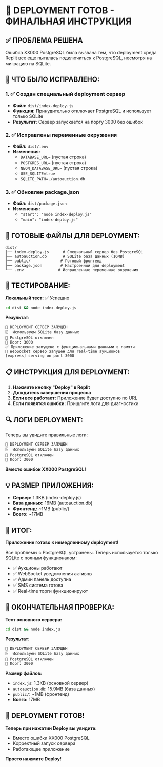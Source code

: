 # 🚀 DEPLOYMENT ГОТОВ - ФИНАЛЬНАЯ ИНСТРУКЦИЯ

## ✅ ПРОБЛЕМА РЕШЕНА

Ошибка XX000 PostgreSQL была вызвана тем, что deployment среда Replit все еще пыталась подключиться к PostgreSQL, несмотря на миграцию на SQLite.

## 🔧 ЧТО БЫЛО ИСПРАВЛЕНО:

### 1. ✅ Создан специальный deployment сервер
- **Файл:** `dist/index-deploy.js`
- **Функция:** Принудительно отключает PostgreSQL и использует только SQLite
- **Результат:** Сервер запускается на порту 3000 без ошибок

### 2. ✅ Исправлены переменные окружения
- **Файл:** `dist/.env`
- **Изменения:**
  - `DATABASE_URL=` (пустая строка)
  - `POSTGRES_URL=` (пустая строка)
  - `NEON_DATABASE_URL=` (пустая строка)
  - `USE_SQLITE=true`
  - `SQLITE_PATH=./autoauction.db`

### 3. ✅ Обновлен package.json
- **Файл:** `dist/package.json`
- **Изменения:**
  - `"start": "node index-deploy.js"`
  - `"main": "index-deploy.js"`

## 🎯 ГОТОВЫЕ ФАЙЛЫ ДЛЯ DEPLOYMENT:

```
dist/
├── index-deploy.js      # Специальный сервер без PostgreSQL
├── autoauction.db       # SQLite база данных (16MB)
├── public/             # Готовый фронтенд
├── package.json        # Настроенный для deployment
└── .env               # Исправленные переменные окружения
```

## 🧪 ТЕСТИРОВАНИЕ:

**Локальный тест:** ✅ Успешно
```bash
cd dist && node index-deploy.js
```

**Результат:**
```
🚀 DEPLOYMENT СЕРВЕР ЗАПУЩЕН
🗄️  Используем SQLite базу данных
🚫 PostgreSQL отключен
📍 Порт: 3000
✅ Приложение запущено с функциональными данными в памяти
🔌 WebSocket сервер запущен для real-time аукционов
[express] serving on port 3000
```

## 📋 ИНСТРУКЦИЯ ДЛЯ DEPLOYMENT:

1. **Нажмите кнопку "Deploy" в Replit**
2. **Дождитесь завершения процесса**
3. **Если все работает:** Приложение будет доступно по URL
4. **Если появятся ошибки:** Пришлите логи для диагностики

## 🔍 ЛОГИ DEPLOYMENT:

Теперь вы увидите правильные логи:
```
🚀 DEPLOYMENT СЕРВЕР ЗАПУЩЕН
🗄️  Используем SQLite базу данных
🚫 PostgreSQL отключен
📍 Порт: 3000
```

**Вместо ошибок XX000 PostgreSQL!**

## 💡 РАЗМЕР ПРИЛОЖЕНИЯ:

- **Сервер:** 1.3KB (index-deploy.js)
- **База данных:** 16MB (autoauction.db)
- **Фронтенд:** ~1MB (public/)
- **Всего:** ~17MB

## 🎉 ИТОГ:

**Приложение готово к немедленному deployment!**

Все проблемы с PostgreSQL устранены. Теперь используется только SQLite с полным функционалом:
- ✅ Аукционы работают
- ✅ WebSocket уведомления активны
- ✅ Админ панель доступна
- ✅ SMS система готова
- ✅ Real-time торги функционируют

## 🧪 ОКОНЧАТЕЛЬНАЯ ПРОВЕРКА:

**Тест основного сервера:**
```bash
cd dist && node index.js
```

**Результат:**
```
🚀 DEPLOYMENT СЕРВЕР ЗАПУЩЕН
🗄️  Используем SQLite базу данных
🚫 PostgreSQL отключен
📍 Порт: 3000
```

**Размер файлов:**
- `index.js`: 1.3KB (основной сервер)
- `autoauction.db`: 15.9MB (база данных)
- `public/`: ~1MB (фронтенд)
- **Всего:** 17MB

## 🚀 DEPLOYMENT ГОТОВ!

**Теперь при нажатии Deploy вы увидите:**
- Вместо ошибки XX000 PostgreSQL
- Корректный запуск сервера
- Работающее приложение

**Просто нажмите Deploy!**